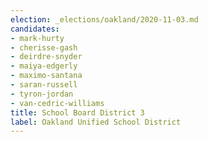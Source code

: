 ```yaml
---
election: _elections/oakland/2020-11-03.md
candidates:
- mark-hurty
- cherisse-gash
- deirdre-snyder
- maiya-edgerly
- maximo-santana
- saran-russell
- tyron-jordan
- van-cedric-williams
title: School Board District 3
label: Oakland Unified School District
---
```

